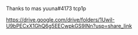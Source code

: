 Thanks to mas yuuna#4173 tcp1p

https://drive.google.com/drive/folders/1UwiI-U9bPECxX1GhQ6g5EECwpkGS9INn?usp=share_link
